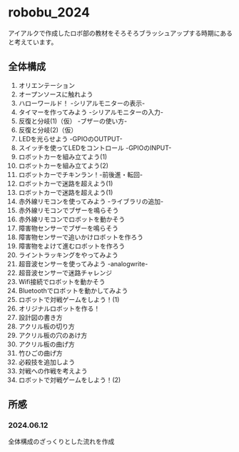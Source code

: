 # robobu_2024
アイアルクで作成したロボ部の教材をそろそろブラッシュアップする時期にあると考えています。

## 全体構成

1. オリエンテーション
2. オープンソースに触れよう
3. ハローワールド！ -シリアルモニターの表示-
4. タイマーを作ってみよう -シリアルモニターの入力-
5. 反復と分岐(1)（仮） -ブザーの使い方-
6. 反復と分岐(2)（仮）
7. LEDを光らせよう -GPIOのOUTPUT-
8. スイッチを使ってLEDをコントロール -GPIOのINPUT-
9. ロボットカーを組み立てよう(1) 
10. ロボットカーを組み立てよう(2) 
11. ロボットカーでチキンラン！-前後進・転回-
12. ロボットカーで迷路を超えよう(1)
13. ロボットカーで迷路を超えよう(1)
14. 赤外線リモコンを使ってみよう -ライブラリの追加-
15. 赤外線リモコンでブザーを鳴らそう
16. 赤外線リモコンでロボットを動かそう
17. 障害物センサーでブザーを鳴らそう
18. 障害物センサーで追いかけロボットを作ろう
19. 障害物をよけて進むロボットを作ろう
20. ライントラッキングをやってみよう
21. 超音波センサーを使ってみよう -analogwrite-
22. 超音波センサーで迷路チャレンジ
23. Wifi接続でロボットを動かそう
24. Bluetoothでロボットを動かしてみよう
25. ロボットで対戦ゲームをしよう！(1)
26. オリジナルロボットを作る！
27. 設計図の書き方
28. アクリル板の切り方
29. アクリル板の穴のあけ方
30. アクリル板の曲げ方
31. 竹ひごの曲げ方
32. 必殺技を追加しよう
33. 対戦への作戦を考えよう
34. ロボットで対戦ゲームをしよう！(2)

## 所感
### 2024.06.12
全体構成のざっくりとした流れを作成

